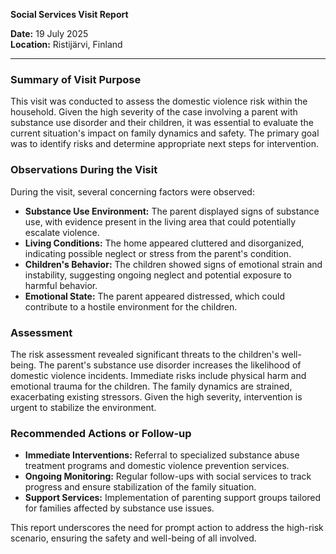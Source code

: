 

**Social Services Visit Report**

**Date:** 19 July 2025  
**Location:** Ristijärvi, Finland  

---

### Summary of Visit Purpose  
This visit was conducted to assess the domestic violence risk within the household. Given the high severity of the case involving a parent with substance use disorder and their children, it was essential to evaluate the current situation's impact on family dynamics and safety. The primary goal was to identify risks and determine appropriate next steps for intervention.

### Observations During the Visit  
During the visit, several concerning factors were observed:  
- **Substance Use Environment:** The parent displayed signs of substance use, with evidence present in the living area that could potentially escalate violence.  
- **Living Conditions:** The home appeared cluttered and disorganized, indicating possible neglect or stress from the parent's condition.  
- **Children's Behavior:** The children showed signs of emotional strain and instability, suggesting ongoing neglect and potential exposure to harmful behavior.  
- **Emotional State:** The parent appeared distressed, which could contribute to a hostile environment for the children.

### Assessment  
The risk assessment revealed significant threats to the children's well-being. The parent's substance use disorder increases the likelihood of domestic violence incidents. Immediate risks include physical harm and emotional trauma for the children. The family dynamics are strained, exacerbating existing stressors. Given the high severity, intervention is urgent to stabilize the environment.

### Recommended Actions or Follow-up  
- **Immediate Interventions:** Referral to specialized substance abuse treatment programs and domestic violence prevention services.  
- **Ongoing Monitoring:** Regular follow-ups with social services to track progress and ensure stabilization of the family situation.  
- **Support Services:** Implementation of parenting support groups tailored for families affected by substance use issues.  

This report underscores the need for prompt action to address the high-risk scenario, ensuring the safety and well-being of all involved.